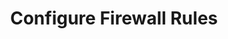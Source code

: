 ---
sidebar_position: 1
title: "Configure Firewall Rules"
sidebar_label: "Configure Firewall Rules"
description: "Set up firewall rules in Alpine Linux - configure iptables, create firewall rules, manage packet filtering, and establish network security."
keywords:
  - "alpine firewall rules"
  - "iptables"
  - "packet filtering"
  - "firewall configuration"
  - "network security"
tags:
  - alpine
  - firewall-rules
  - iptables
  - packet-filtering
  - security
slug: /linux/alpine/network/firewall-setup/configure-firewall-rules
---